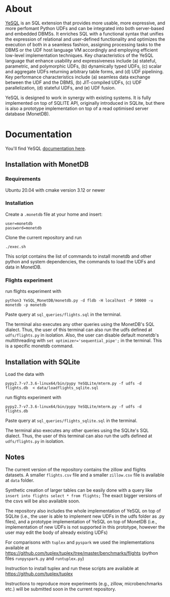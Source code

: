 # About

[YeSQL](https://athenarc.github.io/YeSQL/) is an SQL extension that provides more usable, more expressive, and more perfomant Python UDFs and can be integrated into both server-based and embedded DBMSs. It enriches SQL with a functional syntax that unifies the expression of relational and user-defined functionality and optimizes the execution of both in a seamless fashion, assigning processing tasks to the DBMS or the UDF host language VM accordingly and employing efficient low-level implementation techniques. Key characteristics of the YeSQL language that enhance usability and expressiveness include (a) stateful, parametric, and polymorphic UDFs, (b) dynamically typed UDFs, (c) scalar and aggregate UDFs returning arbitrary table forms, and (d) UDF pipelining. Key performance characteristics include (a) seamless data exchange between the UDF and the DBMS, (b) JIT-compiled UDFs, (c) UDF parallelization, (d) stateful UDFs, and (e) UDF fusion.

YeSQL is designed to work in synergy with existing systems. It is fully implemented on top of SQLITE API, originally introduced in SQLite, but there is also a prototype implementation on top of a read optimised server database (MonetDB).

# Documentation

You'll find YeSQL [documentation here](https://athenarc.github.io/YeSQL/).

## Installation with MonetDB

### Requirements

Ubuntu 20.04 with cmake version 3.12 or newer

### Installation

Create a `.monetdb` file at your home and insert:
```
user=monetdb
password=monetdb
```

Clone the current repository and run
```
./exec.sh
```
This script contains the list of commands to install monetdb and other python and system dependencies, the commands to load the UDFs and data in MonetDB. 

### Flights experiment

run flights experiment with 

```
python3 YeSQL_MonetDB/monetdb.py -d fldb -H localhost -P 50000 -u monetdb -p monetdb
``` 

Paste query at `sql_queries/flights.sql` in the terminal.

The terminal also executes any other queries using the MonetDB's SQL dialect. 
Thus, the user of this terminal can also run the udfs defined at `udfs/flights.py` in isolation.
Also, the user can disable default monetdb's multithreading with `set optimizer='sequential_pipe';` in the terminal.
This is a specific monetdb command. 

## Installation with SQLite

Load the data with
```
pypy2.7-v7.3.6-linux64/bin/pypy YeSQLite/mterm.py -f udfs -d flights.db  < data/loadflights_sqlite.sql
```

run flights experiment with
```
pypy2.7-v7.3.6-linux64/bin/pypy YeSQLite/mterm.py -f udfs -d flights.db
```
Paste query at `sql_queries/flights_sqlite.sql` in the terminal.

The terminal also executes any other queries using the SQLite's SQL dialect.
Thus, the user of this terminal can also run the udfs defined at `udfs/flights.py` in isolation.

## Notes

The current version of the repository contains the zillow and flights datasets. 
A smaller `flights.csv` file and a smaller `zillow.csv` file is available at `data` folder.

Synthetic creation of larger tables can be easily done with a query like `insert into flights select * from flights;`
The exact bigger versions of the csvs will be also available soon.

The repository also includes the whole implementation of YeSQL on top of SQLite (i.e., the user is able to implement new UDFs in the udfs folder as .py files), and a prototype implementation of YeSQL on top of MonetDB (i.e., implementation of new UDFs is not supported in this prototype, however the user may edit the body of already existing UDFs)

For comparisons with `tuplex` and `pyspark` we used the implementations available at 
https://github.com/tuplex/tuplex/tree/master/benchmarks/flights (python files `runpyspark.py` and `runtuplex.py`)

Instruction to install tuplex and run these scripts are available at https://github.com/tuplex/tuplex

Instructions to reproduce more experiments (e.g., zillow, microbenchmarks etc.) will be submitted soon in the current repository.
